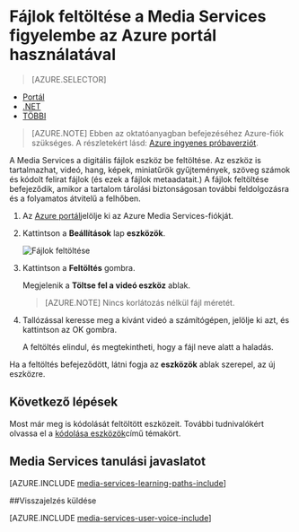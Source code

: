 <properties
    pageTitle=" Fájlok feltöltése a Media Services figyelembe az Azure portálon |} Microsoft Azure"
    description="Ebben az oktatóanyagban végigvezeti a fájlok feltöltése a Media Services figyelembe az Azure portál használatával"
    services="media-services"
    documentationCenter=""
    authors="Juliako"
    manager="erikre"
    editor=""/>

<tags
    ms.service="media-services"
    ms.workload="media"
    ms.tgt_pltfrm="na"
    ms.devlang="na"
    ms.topic="get-started-article"
    ms.date="10/14/2016"
    ms.author="juliako"/>


# <a name="upload-files-into-a-media-services-account-using-the-azure-portal"></a>Fájlok feltöltése a Media Services figyelembe az Azure portál használatával 

> [AZURE.SELECTOR]
- [Portál](media-services-portal-upload-files.md)
- [.NET](media-services-dotnet-upload-files.md)
- [TÖBBI](media-services-rest-upload-files.md)

> [AZURE.NOTE] Ebben az oktatóanyagban befejezéséhez Azure-fiók szükséges. A részletekért lásd: [Azure ingyenes próbaverziót](https://azure.microsoft.com/pricing/free-trial/). 

A Media Services a digitális fájlok eszköz be feltöltése. Az eszköz is tartalmazhat, videó, hang, képek, miniatűrök gyűjtemények, szöveg számok és kódolt felirat fájlok (és ezek a fájlok metaadatait.) A fájlok feltöltése befejeződik, amikor a tartalom tárolási biztonságosan további feldolgozásra és a folyamatos átvitelű a felhőben.
 
1. Az [Azure portál](https://portal.azure.com/)jelölje ki az Azure Media Services-fiókját.

2. Kattintson a **Beállítások** lap **eszközök**.

    ![Fájlok feltöltése](./media/media-services-portal-vod-get-started/media-services-upload.png)

3. Kattintson a **Feltöltés** gombra.

    Megjelenik a **Töltse fel a videó eszköz** ablak.

    >[AZURE.NOTE] Nincs korlátozás nélkül fájl méretét.
    
4. Tallózással keresse meg a kívánt videó a számítógépen, jelölje ki azt, és kattintson az OK gombra.  

    A feltöltés elindul, és megtekintheti, hogy a fájl neve alatt a haladás.  

Ha a feltöltés befejeződött, látni fogja az **eszközök** ablak szerepel, az új eszközre. 


## <a name="next-steps"></a>Következő lépések

Most már meg is kódolását feltöltött eszközeit. További tudnivalókért olvassa el a [kódolása eszközök](media-services-portal-encode.md)című témakört.

## <a name="media-services-learning-paths"></a>Media Services tanulási javaslatot

[AZURE.INCLUDE [media-services-learning-paths-include](../../includes/media-services-learning-paths-include.md)]

##<a name="provide-feedback"></a>Visszajelzés küldése

[AZURE.INCLUDE [media-services-user-voice-include](../../includes/media-services-user-voice-include.md)]


